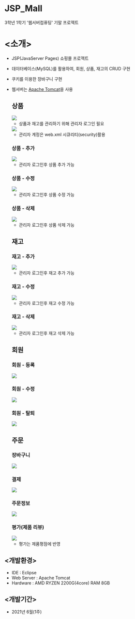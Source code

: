 # JSP_Mall
3학년 1학기 '웹서버컴퓨팅' 기말 프로젝트

# <소개>
- JSP(JavaServer Pages) 쇼핑몰 프로젝트
- 데이터베이스(MySQL)를 활용하여, 회원, 상품, 재고의 CRUD 구현
- 쿠키를 이용한 장바구니 구현
- 웹서버는 <a href = "Apache Tomcat" >Apache Tomcat</a>을 사용

  ## 상품
    <img src="./readme_media/admin_login.gif">
    
    - 상품과 재고를 관리하기 위해 관리자 로그인 필요
    
    
    <img src="./readme_media/security.png">
    
    - 관리자 계정은 web.xml 시큐리티(security)활용
    
    ### 상품 - 추가
    <img src="./readme_media/create_product.gif">
    
    - 관리자 로그인후 상품 추가 가능
    
    ### 상품 - 수정
    <img src="./readme_media/update_product.gif">
    
    - 관리자 로그인후 상품 수정 가능
    
    ### 상품 - 삭제
    <img src="./readme_media/delete_product.gif">
    
    - 관리자 로그인후 상품 삭제 가능
    
  ## 재고
    
    ### 재고 - 추가
    <img src="./readme_media/create_stock.gif">
    
    - 관리자 로그인후 재고 추가 가능
    
    ### 재고 - 수정
    <img src="./readme_media/update_stock.gif">
    
    - 관리자 로그인후 재고 수정 가능
    
    ### 재고 - 삭제
    <img src="./readme_media/delete_stock.gif">
    
    - 관리자 로그인후 재고 삭제 가능
    
  ## 회원
    
    
    ### 회원 - 등록
    <img src="./readme_media/create_member.gif">
    
    
    ### 회원 - 수정
    <img src="./readme_media/update_member.gif">
    
    
    ### 회원 - 탈퇴
    <img src="./readme_media/delete_member.gif">
   
  ## 주문
    
    ### 장바구니
    <img src="./readme_media/cart.gif">
    
    
    ### 결제
    <img src="./readme_media/payment.gif">
    
    
    ### 주문정보
    <img src="./readme_media/order_info.gif">
    
    
    ### 평가(제품 리뷰)
    <img src="./readme_media/review.gif">
    
    - 평가는 제품평점에 반영
  
## <개발환경>
- IDE : Eclipse
- Web Server : Apache Tomcat
- Hardware : AMD RYZEN 2200G(4core)  RAM 8GB

## <개발기간>
- 2021년 6월(1주)
